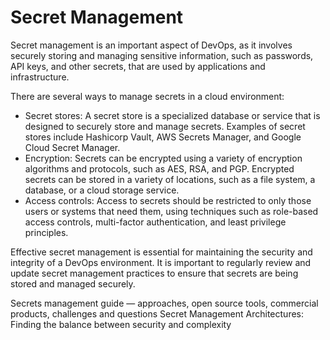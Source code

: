 # Secret Management

Secret management is an important aspect of DevOps, as it involves securely storing and managing sensitive information, such as passwords, API keys, and other secrets, that are used by applications and infrastructure.

There are several ways to manage secrets in a cloud environment:

* Secret stores: A secret store is a specialized database or service that is designed to securely store and manage secrets. Examples of secret stores include Hashicorp Vault, AWS Secrets Manager, and Google Cloud Secret Manager.
* Encryption: Secrets can be encrypted using a variety of encryption algorithms and protocols, such as AES, RSA, and PGP. Encrypted secrets can be stored in a variety of locations, such as a file system, a database, or a cloud storage service.
* Access controls: Access to secrets should be restricted to only those users or systems that need them, using techniques such as role-based access controls, multi-factor authentication, and least privilege principles.

Effective secret management is essential for maintaining the security and integrity of a DevOps environment. It is important to regularly review and update secret management practices to ensure that secrets are being stored and managed securely.

<BadgeLink colorScheme='yellow' badgeText='Read' href='https://medium.com/@burshteyn/secrets-management-guide-approaches-open-source-tools-commercial-products-challenges-db560fd0584d'>Secrets management guide — approaches, open source tools, commercial products, challenges and questions</BadgeLink>
<BadgeLink colorScheme='yellow' badgeText='Read' href='https://medium.com/slalom-technology/secret-management-architectures-finding-the-balance-between-security-and-complexity-9e56f2078e54'>Secret Management Architectures: Finding the balance between security and complexity</BadgeLink>




